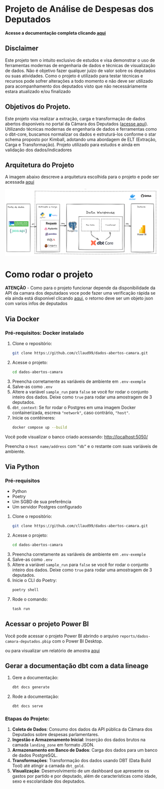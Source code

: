# Projeto de Análise de Despesas dos Deputados

**Acesse a documentação completa clicando [aqui][link_docs]**

## Disclaimer

Este projeto tem o intuito exclusivo de estudos e visa demonstrar o uso de ferramentas modernas de engenharia de dados e técnicas de visualização de dados. Não é objetivo fazer qualquer juízo de valor sobre os deputados ou suas atividades. Como o projeto é utilizado para testar técnicas e recursos pode sofrer alterações a todo momento e não deve ser utilizado para acompanhamento dos deputados visto que não necessáriamente estara atualizado e/ou finalizado


## Objetivos do Projeto.

Este projeto visa realizar a extração, carga e transformação de dados abertos disponíveis no portal da Câmara dos Deputados ([acesse aqui][def]). Utilizando técnicas modernas de engenharia de dados e ferramentas como o dbt-core, buscamos normalizar os dados e estruturá-los conforme o star schema proposto por Kimball, adotando uma abordagem de ELT (Extração, Carga e Transformação). Projeto utilizado para estudos e ainda em validação dos dados/indicadores

## Arquitetura do Projeto

A imagem abaixo descreve a arquitetura escolhida para o projeto e pode ser acessada  [aqui][link_excalidraw]

![Arquitetura do Projeto][pics_arquitetura]

# Como rodar o projeto

**ATENÇÃO** - Como para o projeto funcionar depende da disponibilidade da API da camara dos deputadaos voce pode fazer uma verificação rápida se ela ainda está disponível clicando [aqui][test_api], o retorno deve ser um objeto json com varios infos de deputados

## Via Docker

### Pré-requisitos: Docker instalado

1. Clone o repositório:
    ```bash
    git clone https://github.com/cllaud99/dados-abertos-camara.git
    ```
2. Acesse o projeto:
    ```bash
    cd dados-abertos-camara
    ```
3. Preencha corretamente as variáveis de ambiente em `.env-exemple`
4. Salve-as como `.env`
5. Altere a variável `sample_run` para `false` se você for rodar o conjunto inteiro dos dados. Deixe como `true` para rodar uma amostragem de 3 deputados.
6. `dbt_context`: Se for rodar o Postgres em uma imagem Docker containerizada, escreva `"network"`, caso contrário, `"host"`.
7. Inicie os contêineres:
    ```bash
    docker compose up --build
    ```

Você pode visualizar o banco criado acessando:
[http://localhost:5050/](http://localhost:5050/)

Preencha o `Host name/address` com `“db”` e o restante com suas variáveis de ambiente.

## Via Python

### Pré-requisitos

- Python
- Poetry
- Um SGBD de sua preferência
- Um servidor Postgres configurado

1. Clone o repositório:
    ```bash
    git clone https://github.com/cllaud99/dados-abertos-camara.git
    ```
2. Acesse o projeto:
    ```bash
    cd dados-abertos-camara
    ```
3. Preencha corretamente as variáveis de ambiente em `.env-exemple`
4. Salve-as como `.env`
5. Altere a variável `sample_run` para `false` se você for rodar o conjunto inteiro dos dados. Deixe como `true` para rodar uma amostragem de 3 deputados.
6. Inicie o CLI do Poetry:
    ```bash
    poetry shell
    ```
7. Rode o comando:
    ```bash
    task run
    ```

## Acessar o projeto Power BI

Você pode acessar o projeto Power BI abrindo o arquivo `reports/dados-camara-deputados.pbip` com o Power BI Desktop.

ou para visualizar um relatório de amostra [aqui][link_powerbi]

## Gerar a documentação dbt com a data lineage

1. Gere a documentação:
    ```bash
    dbt docs generate
    ```
2. Rode a documentação:
    ```bash
    dbt docs serve
    ```

### Etapas do Projeto:

1. **Coleta de Dados**: Consumo dos dados da API pública da Câmara dos Deputados sobre despesas parlamentares.
2. **Ingestão e Armazenamento Inicial**: Inserção dos dados brutos na camada `landing_zone` em formato JSON.
3. **Armazenamento em Banco de Dados**: Carga dos dados para um banco de dados PostgreSQL.
4. **Transformações**: Transformação dos dados usando DBT (Data Build Tool) até atingir a camada `dbt_gold`.
5. **Visualização**: Desenvolvimento de um dashboard que apresente os gastos por partido e por deputado, além de características como idade, sexo e escolaridade dos deputados.







[def]: https://dadosabertos.camara.leg.br/swagger/api.html
[test_api]: https://dadosabertos.camara.leg.br/api/v2/deputados
[pics_arquitetura]: docs/pics/arquitetura/arquitetura.png
[link_excalidraw]: https://excalidraw.com/#json=NKgR1G1AzJzyYPe7QJzPV,XC42PV_brRMLC4sPSCVezQ
[link_powerbi]: https://app.powerbi.com/view?r=eyJrIjoiYTljODAxNWItNWIwOS00MjJjLWFjNjctNWM0ODVlN2I4YjczIiwidCI6IjJkODU1YTc1LWYxMzgtNDM5Yy04MzUyLTY2MWU3NzRkZjI2YiJ9&pageName=8570c08e16ae2c8c9962
[link_docs]: https://cllaud99.github.io/dados-abertos-camara/